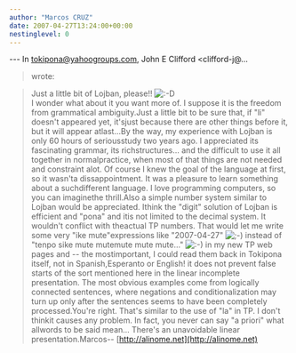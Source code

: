 ```yaml
---
author: "Marcos CRUZ"
date: 2007-04-27T13:24:00+00:00
nestinglevel: 0
---
```

\---
 In [tokipona@yahoogroups.com](mailto://tokipona@yahoogroups.com), John E Clifford <clifford-j@...
>wrote:

> 
> Just a little bit of Lojban, please!! ![:-D](images/smilies/icon_e_biggrin.gif "Very Happy")\
> I wonder what about it you want more of.
> I suppose it is the freedom from grammatical ambiguity.Just a little bit to be sure that, if "li" doesn't appeared yet, it'sjust because there are other things before it, but it will appear atlast...By the way, my experience with Lojban is only 60 hours of seriousstudy two years ago. I appreciated its fascinating grammar, its richstructures... and the difficult to use it all together in normalpractice, when most of that things are not needed and constraint alot. Of course I knew the goal of the language at first, so it wasn'ta dissappointment. It was a pleasure to learn something about a suchdifferent language. I love programming computers, so you can imaginethe thrill.Also a simple number system similar to Lojban would be appreciated. Ithink the "digit" solution of Lojban is efficient and "pona" and itis not limited to the decimal system. It wouldn't conflict with theactual TP numbers. That would let me write some very "ike mute"expressions like "2007-04-27" ![;-)](images/smilies/icon_e_wink.gif "Wink") instead of "tenpo sike mute mutemute mute mute..." ![:-)](images/smilies/icon_e_smile.gif "Smile") in my new TP web pages and --
 the mostimportant, I could read them back in Tokipona itself, not in Spanish,Esperanto or English!
> it does not prevent false starts of the sort mentioned here
> in the linear incomplete presentation.
> The most obvious examples come from logically connected sentences,
> where negations and conditionalization may turn up only after the
> sentences seems to have been completely processed.You're right. That's similar to the use of "la" in TP. I don't thinkit causes any problem. In fact, you never can say "a priori" what allwords to be said mean... There's an unavoidable linear presentation.Marcos--
[http://alinome.net](http://alinome.net)